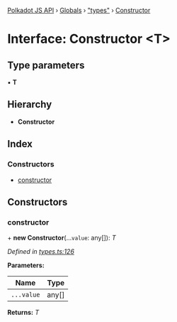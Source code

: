 [Polkadot JS API](../README.md) › [Globals](../globals.md) › ["types"](../modules/_types_.md) › [Constructor](_types_.constructor.md)

# Interface: Constructor <**T**>

## Type parameters

▪ **T**

## Hierarchy

* **Constructor**

## Index

### Constructors

* [constructor](_types_.constructor.md#constructor)

## Constructors

###  constructor

\+ **new Constructor**(...`value`: any[]): *T*

*Defined in [types.ts:126](https://github.com/polkadot-js/api/blob/e601ae27a1/packages/types/src/types.ts#L126)*

**Parameters:**

Name | Type |
------ | ------ |
`...value` | any[] |

**Returns:** *T*
